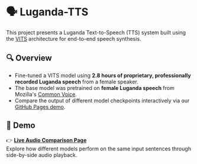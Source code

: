 # 🗣️ Luganda-TTS

This project presents a Luganda Text-to-Speech (TTS) system built using the [VITS](https://arxiv.org/abs/2106.06103) architecture for end-to-end speech synthesis.

## 🔍 Overview

- Fine-tuned a VITS model using **2.8 hours of proprietary, professionally recorded Luganda speech** from a female speaker.
- The base model was pretrained on **female Luganda speech** from Mozilla's [Common Voice](https://commonvoice.mozilla.org/lg/datasets).
- Compare the output of different model checkpoints interactively via our [GitHub Pages demo](https://Marconi-Lab.github.io/tts-luganda/).

## 🚀 Demo

👉 **[Live Audio Comparison Page](https://Marconi-Lab.github.io/tts-luganda/)**  
Explore how different models perform on the same input sentences through side-by-side audio playback.

